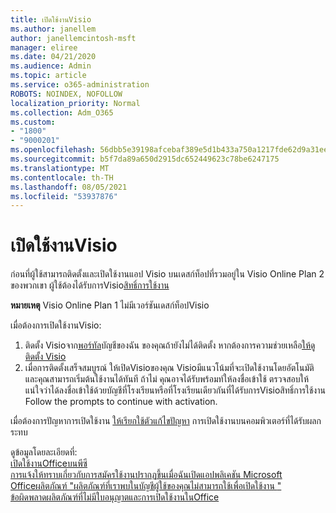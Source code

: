 ```yaml
---
title: เปิดใช้งานVisio
ms.author: janellem
author: janellemcintosh-msft
manager: eliree
ms.date: 04/21/2020
ms.audience: Admin
ms.topic: article
ms.service: o365-administration
ROBOTS: NOINDEX, NOFOLLOW
localization_priority: Normal
ms.collection: Adm_O365
ms.custom:
- "1800"
- "9000201"
ms.openlocfilehash: 56dbb5e39198afcebaf389e5d1b433a750a1217fde62d9a31eea15ae80a2b866
ms.sourcegitcommit: b5f7da89a650d2915dc652449623c78be6247175
ms.translationtype: MT
ms.contentlocale: th-TH
ms.lasthandoff: 08/05/2021
ms.locfileid: "53937876"
---
```

# <a name="activate-visio"></a>เปิดใช้งานVisio

ก่อนที่ผู้ใช้สามารถติดตั้งและเปิดใช้งานแอป Visio บนเดสก์ท็อปที่รวมอยู่ใน Visio Online Plan 2 ของพวกเขา ผู้ใช้ต้องได้รับการVisio[สิทธิ์การใช้งาน](https://docs.microsoft.com/microsoft-365/admin/add-users/add-users)

**หมายเหตุ** Visio Online Plan 1 ไม่มีเวอร์ชันเดสก์ท็อปVisio

เมื่อต้องการเปิดใช้งานVisio:

1. ติดตั้ง Visioจาก[พอร์ทัล](https://portal.office.com/account#installs)บัญชีของฉัน ของคุณถ้ายังไม่ได้ติดตั้ง หากต้องการความช่วยเหลือ[ให้ดู ติดตั้ง Visio](https://support.office.com/article/f98f21e3-aa02-4827-9167-ddab5b025710?wt.mc_id=OfficeAdm_ClientDIA_Alchemy1800)
2. เมื่อการติดตั้งเสร็จสมบูรณ์ ให้เปิดVisioของคุณ Visioมีแนวโน้มที่จะเปิดใช้งานโดยอัตโนมัติ และคุณสามารถเริ่มต้นใช้งานได้ทันที ถ้าไม่ คุณอาจได้รับพร้อมท์ให้ลงชื่อเข้าใช้ ตรวจสอบให้แน่ใจว่าได้ลงชื่อเข้าใช้ด้วยบัญชีที่โรงเรียนหรือที่โรงเรียนเดียวกันที่ได้รับการVisioสิทธิ์การใช้งาน Follow the prompts to continue with activation. 

เมื่อต้องการปัญหาการเปิดใช้งาน [ให้เรียกใช้ตัวแก้ไขปัญหา](https://aka.ms/SARA-OfficeActivation-Alchemy) การเปิดใช้งานบนคอมพิวเตอร์ที่ได้รับผลกระทบ

ดูข้อมูลโดยละเอียดที่:<br>
[เปิดใช้งานOfficeบนพีซี](https://support.office.com/article/5bd38f38-db92-448b-a982-ad170b1e187e?wt.mc_id=OfficeAdm_ClientDIA_Alchemy1800)<br>
[การแจ้งให้ทราบเกี่ยวกับการสมัครใช้งานปรากฏขึ้นเมื่อฉันเปิดแอปพลิเคชัน Microsoft](https://support.office.com/article/4cabe32c-f594-4c0e-9191-3d3ade10cceb?wt.mc_id=OfficeAdm_ClientDIA_Alchemy1800)<br>
[Officeผลิตภัณฑ์ "ผลิตภัณฑ์ที่เราพบในบัญชีผู้ใช้ของคุณไม่สามารถใช้เพื่อเปิดใช้งาน <app> "](https://support.office.com/article/c9f9a0b3-5aae-4131-8077-21e6a59f141e?wt.mc_id=OfficeAdm_ClientDIA_Alchemy1800)<br>
[ข้อผิดพลาดผลิตภัณฑ์ที่ไม่มีใบอนุญาตและการเปิดใช้งานในOffice](https://support.office.com/article/0d23d3c0-c19c-4b2f-9845-5344fedc4380?wt.mc_id=OfficeAdm_ClientDIA_Alchemy1800)